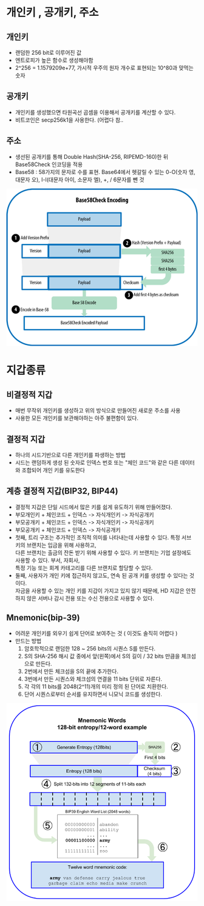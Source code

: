 # 개인키 , 공개키, 주소

## 개인키 
- 랜덤한 256 bit로 이루어진 값
- 엔트로피가 높은 함수로 생성해야함
- 2^256 = 1.1579209e+77, 가시적 우주의 원자 개수로 표현되는 10^80과 맞먹는 숫자

## 공개키
- 개인키를 생성했으면 타원곡선 곱셈을 이용해서 공개키를 계산할 수 있다.
- 비트코인은 secp256k1을 사용한다. (어렵다 참..

## 주소
- 생선된 공개키를 통해 Double Hash(SHA-256, RIPEMD-160)한 뒤 Base58Check 인코딩을 적용
- Base58 : 58가지의 문자로 수를 표현. Base64에서 헷갈릴 수 있는 0-O(숫자 영, 대문자 오), I-l(대문자 아이, 소문자 엘), +, / 6문자를 뺀 것  

![address](./address.png)

# 지갑종류
## 비결정적 지갑
- 매번 무작위 개인키를 생성하고 위의 방식으로 만들어진 새로운 주소를 사용
- 사용한 모든 개인키를 보관해야하는 아주 불편함이 있다.

## 결정적 지갑
- 하나의 시드기반으로 다른 개인키를 파생하는 방법
- 시드는 랜덤하게 생성 된 숫자로 인덱스 번호 또는 "체인 코드"와 같은 다른 데이터와 조합되어 개인 키를 유도한다

## 계층 결정적 지갑(BIP32, BIP44)
- 결정적 지갑은 단일 시드에서 많은 키를 쉽게 유도하기 위해 만들어졌다.
- 부모개인키 + 체인코드 + 인덱스 -> 자식개인키 -> 자식공개키
- 부모공개키 + 체인코드 + 인덱스 -> 자식개인키 -> 자식공개키
- 부모공개키 + 체인코드 + 인덱스 -> 자식공개키 
- 첫째, 트리 구조는 추가적인 조직적 의미를 나타내는데 사용할 수 있다. 특정 서브 키의 브랜치는 입금을 위해 사용하고,   
  다른 브랜치는 출금의 잔돈 받기 위해 사용할 수 있다. 키 브랜치는 기업 설정에도 사용할 수 있다. 부서, 자회사,   
  특정 기능 또는 회계 카테고리를 다른 브랜치로 할당할 수 있다.
- 둘째, 사용자가 개인 키에 접근하지 않고도, 연속 된 공개 키를 생성할 수 있다는 것이다.   
  자금을 사용할 수 있는 개인 키를 지갑이 가지고 있지 않기 때문에, HD 지갑은 안전하지 않은 서버나 감시 전용 또는 수신 전용으로 사용할 수 있다.

## Mnemonic(bip-39)
- 어려운 개인키를 외우기 쉽게 단어로 보여주는 것 ( 이것도 솔직히 어렵다 )
- 만드는 방법
  1. 암호학적으로 랜덤한 128 ~ 256 bits의 시퀀스 S를 만든다.
  2. S의 SHA-256 해시 값 중에서 앞(왼쪽)에서 S의 길이 / 32 bits 만큼을 체크섬으로 만든다.
  3. 2번에서 만든 체크섬을 S의 끝에 추가한다.
  4. 3번에서 만든 시퀀스와 체크섬의 연결을 11 bits 단위로 자른다.
  5. 각 각의 11 bits를 2048(2^11)개의 미리 정의 된 단어로 치환한다.
  6. 단어 시퀀스로부터 순서를 유지하면서 니모닉 코드를 생성한다. 

![mnemonic](./mnemonic.png)
